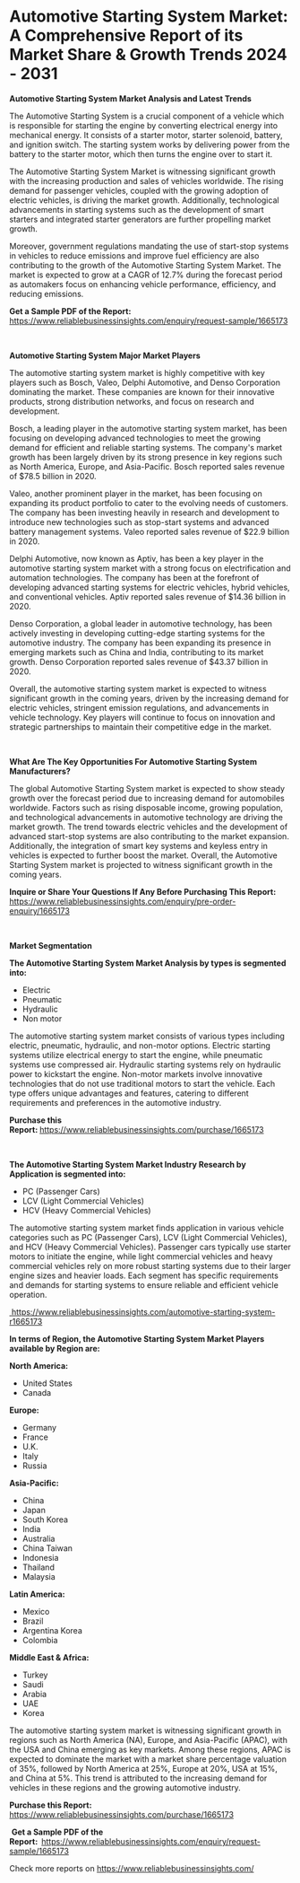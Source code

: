 <p><h1>Automotive Starting System Market: A Comprehensive Report of its Market Share & Growth Trends 2024 - 2031</h1></p><p><strong>Automotive Starting System Market Analysis and Latest Trends</strong></p>
<p><p>The Automotive Starting System is a crucial component of a vehicle which is responsible for starting the engine by converting electrical energy into mechanical energy. It consists of a starter motor, starter solenoid, battery, and ignition switch. The starting system works by delivering power from the battery to the starter motor, which then turns the engine over to start it.</p><p>The Automotive Starting System Market is witnessing significant growth with the increasing production and sales of vehicles worldwide. The rising demand for passenger vehicles, coupled with the growing adoption of electric vehicles, is driving the market growth. Additionally, technological advancements in starting systems such as the development of smart starters and integrated starter generators are further propelling market growth.</p><p>Moreover, government regulations mandating the use of start-stop systems in vehicles to reduce emissions and improve fuel efficiency are also contributing to the growth of the Automotive Starting System Market. The market is expected to grow at a CAGR of 12.7% during the forecast period as automakers focus on enhancing vehicle performance, efficiency, and reducing emissions.</p></p>
<p><strong>Get a Sample PDF of the Report:&nbsp;</strong> <a href="https://www.reliablebusinessinsights.com/enquiry/request-sample/1665173">https://www.reliablebusinessinsights.com/enquiry/request-sample/1665173</a></p>
<p>&nbsp;</p>
<p><strong>Automotive Starting System Major Market Players</strong></p>
<p><p>The automotive starting system market is highly competitive with key players such as Bosch, Valeo, Delphi Automotive, and Denso Corporation dominating the market. These companies are known for their innovative products, strong distribution networks, and focus on research and development.</p><p>Bosch, a leading player in the automotive starting system market, has been focusing on developing advanced technologies to meet the growing demand for efficient and reliable starting systems. The company's market growth has been largely driven by its strong presence in key regions such as North America, Europe, and Asia-Pacific. Bosch reported sales revenue of $78.5 billion in 2020.</p><p>Valeo, another prominent player in the market, has been focusing on expanding its product portfolio to cater to the evolving needs of customers. The company has been investing heavily in research and development to introduce new technologies such as stop-start systems and advanced battery management systems. Valeo reported sales revenue of $22.9 billion in 2020.</p><p>Delphi Automotive, now known as Aptiv, has been a key player in the automotive starting system market with a strong focus on electrification and automation technologies. The company has been at the forefront of developing advanced starting systems for electric vehicles, hybrid vehicles, and conventional vehicles. Aptiv reported sales revenue of $14.36 billion in 2020.</p><p>Denso Corporation, a global leader in automotive technology, has been actively investing in developing cutting-edge starting systems for the automotive industry. The company has been expanding its presence in emerging markets such as China and India, contributing to its market growth. Denso Corporation reported sales revenue of $43.37 billion in 2020.</p><p>Overall, the automotive starting system market is expected to witness significant growth in the coming years, driven by the increasing demand for electric vehicles, stringent emission regulations, and advancements in vehicle technology. Key players will continue to focus on innovation and strategic partnerships to maintain their competitive edge in the market.</p></p>
<p>&nbsp;</p>
<p><strong>What Are The Key Opportunities For Automotive Starting System Manufacturers?</strong></p>
<p><p>The global Automotive Starting System market is expected to show steady growth over the forecast period due to increasing demand for automobiles worldwide. Factors such as rising disposable income, growing population, and technological advancements in automotive technology are driving the market growth. The trend towards electric vehicles and the development of advanced start-stop systems are also contributing to the market expansion. Additionally, the integration of smart key systems and keyless entry in vehicles is expected to further boost the market. Overall, the Automotive Starting System market is projected to witness significant growth in the coming years.</p></p>
<p><strong>Inquire or Share Your Questions If Any Before Purchasing This Report:</strong> <a href="https://www.reliablebusinessinsights.com/enquiry/pre-order-enquiry/1665173">https://www.reliablebusinessinsights.com/enquiry/pre-order-enquiry/1665173</a></p>
<p>&nbsp;</p>
<p><strong>Market Segmentation</strong></p>
<p><strong>The Automotive Starting System Market Analysis by types is segmented into:</strong></p>
<p><ul><li>Electric</li><li>Pneumatic</li><li>Hydraulic</li><li>Non motor</li></ul></p>
<p><p>The automotive starting system market consists of various types including electric, pneumatic, hydraulic, and non-motor options. Electric starting systems utilize electrical energy to start the engine, while pneumatic systems use compressed air. Hydraulic starting systems rely on hydraulic power to kickstart the engine. Non-motor markets involve innovative technologies that do not use traditional motors to start the vehicle. Each type offers unique advantages and features, catering to different requirements and preferences in the automotive industry.</p></p>
<p><strong>Purchase this Report:&nbsp;</strong><a href="https://www.reliablebusinessinsights.com/purchase/1665173">https://www.reliablebusinessinsights.com/purchase/1665173</a></p>
<p>&nbsp;</p>
<p><strong>The Automotive Starting System Market Industry Research by Application is segmented into:</strong></p>
<p><ul><li>PC (Passenger Cars)</li><li>LCV (Light Commercial Vehicles)</li><li>HCV (Heavy Commercial Vehicles)</li></ul></p>
<p><p>The automotive starting system market finds application in various vehicle categories such as PC (Passenger Cars), LCV (Light Commercial Vehicles), and HCV (Heavy Commercial Vehicles). Passenger cars typically use starter motors to initiate the engine, while light commercial vehicles and heavy commercial vehicles rely on more robust starting systems due to their larger engine sizes and heavier loads. Each segment has specific requirements and demands for starting systems to ensure reliable and efficient vehicle operation.</p></p>
<p><a href="https://www.reliablebusinessinsights.com/automotive-starting-system-r1665173">&nbsp;https://www.reliablebusinessinsights.com/automotive-starting-system-r1665173</a></p>
<p><strong>In terms of Region, the Automotive Starting System Market Players available by Region are:</strong></p>
<p>
    <p> <strong> North America: </strong>
        <ul>
            <li>United States</li>
            <li>Canada</li>
        </ul>
        </p> 
    <p> <strong> Europe: </strong>
        <ul>
            <li>Germany</li>
            <li>France</li>
            <li>U.K.</li>
            <li>Italy</li>
            <li>Russia</li>
        </ul>
        </p> 
    <p> <strong> Asia-Pacific: </strong>
        <ul>
            <li>China</li>
            <li>Japan</li>
            <li>South Korea</li>
            <li>India</li>
            <li>Australia</li>
            <li>China Taiwan</li>
            <li>Indonesia</li>
            <li>Thailand</li>
            <li>Malaysia</li>
        </ul>
        </p> 
    <p> <strong> Latin America: </strong>
        <ul>
            <li>Mexico</li>
            <li>Brazil</li>
            <li>Argentina Korea</li>
            <li>Colombia</li>
        </ul>
        </p> 
    <p> <strong> Middle East & Africa: </strong>
        <ul>
            <li>Turkey</li>
            <li>Saudi</li>
            <li>Arabia</li>
            <li>UAE</li>
            <li>Korea</li>
        </ul>
    </p>
    </p>
<p><p>The automotive starting system market is witnessing significant growth in regions such as North America (NA), Europe, and Asia-Pacific (APAC), with the USA and China emerging as key markets. Among these regions, APAC is expected to dominate the market with a market share percentage valuation of 35%, followed by North America at 25%, Europe at 20%, USA at 15%, and China at 5%. This trend is attributed to the increasing demand for vehicles in these regions and the growing automotive industry.</p></p>
<p><strong>Purchase this Report: </strong><a href="https://www.reliablebusinessinsights.com/purchase/1665173">https://www.reliablebusinessinsights.com/purchase/1665173</a></p>
<p>&nbsp;<strong>Get a Sample PDF of the Report:&nbsp;&nbsp;</strong><a href="https://www.reliablebusinessinsights.com/enquiry/request-sample/1665173">https://www.reliablebusinessinsights.com/enquiry/request-sample/1665173</a></p>
<p><strong></strong></p>
<p>Check more reports on <a href="https://www.reliablebusinessinsights.com/">https://www.reliablebusinessinsights.com/</a></p>